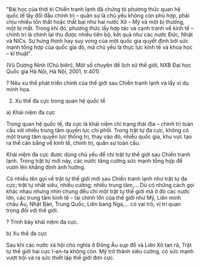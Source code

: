"Bài học của thời kì Chiến tranh lạnh đã chứng tỏ phương thức quan hệ quốc tế lấy đối đầu chính trị – quân sự là chủ yếu không còn phù hợp, phải chịu nhiều tổn thất hoặc thất bại như hai nước Xô – Mỹ và một bị thương, một bị mất. Trong khi đó, phương thức lấy hợp tác và cạnh tranh về kinh tế – chính trị là chính lại thu được nhiều tiến bộ, kết quả như các nước Đức, Nhật và NICs. Sự hưng thịnh hay suy vong của một quốc gia quyết định bởi sức mạnh tổng hợp của quốc gia đó, mà chủ yếu là thực lực kinh tế và khoa học – kĩ thuật".

(Vũ Dương Ninh (Chủ biên), Một số chuyên đề lịch sử thế giới,
NXB Đại học Quốc gia Hà Nội, Hà Nội, 2001, tr.401)

? Nêu xu thế phát triển chính của thế giới sau Chiến tranh lạnh và lấy ví dụ minh họa.

2. Xu thế đa cực trong quan hệ quốc tế

a) Khái niệm đa cực

Trong quan hệ quốc tế, đa cực là khái niệm chỉ trạng thái địa – chính trị toàn cầu với nhiều trung tâm quyền lực chi phối. Trong trật tự đa cực, không có một trung tâm quyền lực thống trị, thay vào đó, nhiều quốc gia, khu vực tạo ra thế cân bằng về kinh tế, chính trị, quân sự toàn cầu.

Khái niệm đa cực được dùng chủ yếu để chỉ trật tự thế giới sau Chiến tranh lạnh. Trong trật tự mới này, các nước tăng cường sức mạnh tổng hợp để vươn lên khẳng định ảnh hưởng.

Có nhiều tên gọi về trật tự thế giới mới sau Chiến tranh lạnh như trật tự đa cực; trật tự nhất siêu, nhiều cường; nhiều trung tâm,... Dù có những cách gọi khác nhau nhưng nhìn chung đều chỉ một trật tự thế giới mà ở đó các nước lớn, các trung tâm kinh tế – tài chính lớn của thế giới như Mỹ, Liên minh châu Âu, Nhật Bản, Trung Quốc, Liên bang Nga,... có vai trò, vị trí quan trọng đối với thế giới.

? Trình bày khái niệm đa cực.

b) Xu thế đa cực

Sau khi các nước xã hội chủ nghĩa ở Đông Âu sụp đổ và Liên Xô tan rã, Trật tự thế giới hai cực I-an-ta không còn. Mỹ trở thành siêu cường, có sức mạnh vượt trội và ra sức thiết lập thế giới đơn cực.
